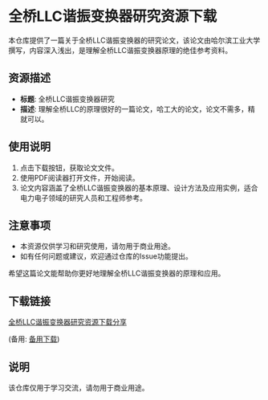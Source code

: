 # 全桥LLC谐振变换器研究资源下载

本仓库提供了一篇关于全桥LLC谐振变换器的研究论文，该论文由哈尔滨工业大学撰写，内容深入浅出，是理解全桥LLC谐振变换器原理的绝佳参考资料。

## 资源描述

- **标题**: 全桥LLC谐振变换器研究
- **描述**: 理解全桥LLC的原理很好的一篇论文，哈工大的论文，论文不需多，精就可以。

## 使用说明

1. 点击下载按钮，获取论文文件。
2. 使用PDF阅读器打开文件，开始阅读。
3. 论文内容涵盖了全桥LLC谐振变换器的基本原理、设计方法及应用实例，适合电力电子领域的研究人员和工程师参考。

## 注意事项

- 本资源仅供学习和研究使用，请勿用于商业用途。
- 如有任何问题或建议，欢迎通过仓库的Issue功能提出。

希望这篇论文能帮助你更好地理解全桥LLC谐振变换器的原理和应用。

## 下载链接
[全桥LLC谐振变换器研究资源下载分享](https://pan.quark.cn/s/d762790da452) 

(备用: [备用下载](https://pan.baidu.com/s/1kNIn9ffVWWPxvPdBYNQtNA?pwd=1234))

## 说明

该仓库仅用于学习交流，请勿用于商业用途。
